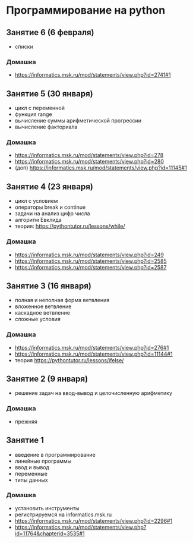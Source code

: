 # Программирование на python
## Занятие 6 (6 февраля)
+ списки
### Домашка
+ https://informatics.msk.ru/mod/statements/view.php?id=2741#1
## Занятие 5 (30 января)
+ цикл с переменной
+ функция range
+ вычисление суммы арифметической прогрессии
+ вычисление факториала
### Домашка
+ https://informatics.msk.ru/mod/statements/view.php?id=278
+ https://informatics.msk.ru/mod/statements/view.php?id=280
+ (доп) https://informatics.msk.ru/mod/statements/view.php?id=11145#1
## Занятие 4 (23 января)
+ цикл с условием
+ операторы break и continue
+ задачи на анализ цифр числа
+ алгоритм Евклида
+ теория: https://pythontutor.ru/lessons/while/
### Домашка
+ https://informatics.msk.ru/mod/statements/view.php?id=249
+ https://informatics.msk.ru/mod/statements/view.php?id=2585
+ https://informatics.msk.ru/mod/statements/view.php?id=2587
## Занятие 3 (16 января)
+ полная и неполная форма ветвления
+ вложенное ветвление
+ каскадное ветвление
+ сложные условия

### Домашка
+ https://informatics.msk.ru/mod/statements/view.php?id=276#1
+ https://informatics.msk.ru/mod/statements/view.php?id=11144#1
+ теория https://pythontutor.ru/lessons/ifelse/

## Занятие 2 (9 января)
+ решение задач на ввод-вывод и целочисленную арифметику

### Домашка
+ прежняя

## Занятие 1
+ введение в программирование
+ линейные программы
+ ввод и вывод
+ переменные
+ типы данных

### Домашка
+ установить инструменты
+ регистрируемся на informatics.msk.ru
+ https://informatics.msk.ru/mod/statements/view.php?id=2296#1
+ https://informatics.msk.ru/mod/statements/view.php?id=11764&chapterid=3535#1